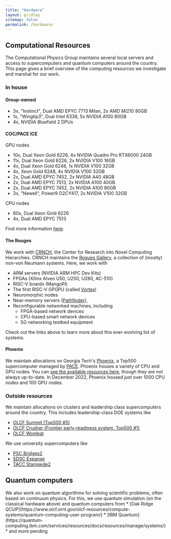 ```yaml
---
title: "Hardware"
layout: gridlay
sitemap: false
permalink: /hardware/
---
```


## Computational Resources

The Computational Physics Group maintains several local servers and access to supercomputers and quantum computers around the country.
This page gives a brief overview of the computing resources we investigate and marshal for our work.

### In house

<div class="jumbotron">

#### Group-owned

* 3x, "Instinct", Dual AMD EPYC 7713 Milan, 2x AMD MI210 80GB
* 1x, "Wingtip3", Dual Intel 6338, 5x NVIDIA A100 80GB
* 4x, NVIDIA Bluefield 2 DPUs

#### COC/PACE ICE

GPU nodes
* 10x, Dual Xeon Gold 6226, 4x NVIDIA Quadro Pro RTX6000 24GB
* 11x, Dual Xeon Gold 6226, 2x NVIDIA V100 16GB
* 4x,	Dual Xeon Gold 6248, 1x NVIDIA V100 32GB
* 4x, Xeon Gold 6248, 4x NVIDIA V100 32GB
* 2x,	Dual AMD EPYC 7452,	2x NVIDIA A40 48GB
* 2x,	Dual AMD EPYC 7513,	2x NVIDIA A100 40GB
* 2x,	Dual AMD EPYC 7452,	2x NVIDIA A100 80GB
* 3x, "Newell", Power9 O2CY417, 2x NVIDIA V100 32GB

CPU nodes
* 60x, Dual Xeon Gold 6226 
* 4x,	Dual AMD EPYC 7513

Find more information [here](https://docs.pace.gatech.edu/ice_cluster/ice/).

#### The Rouges 

We work with [CRNCH](https://crnch.gatech.edu/), the Center for Research into Novel Computing Hierarchies.
CRNCH maintains the [Rogues Gallery](https://gt-crnch-rg.readthedocs.io/en/main/general/rg-hardware.html), a collection of (mostly) non-von Neumann systems. 
Here, we work with 
* ARM servers (NVIDIA ARM HPC Dev Kits)
* FPGAs (Xilinx Alveo U50, U250, U280, AC-510)
* RISC-V boards (MangoPi)
* The first RISC-V GPGPU (called [Vortex](https://vortex.cc.gatech.edu/))
* Neuromorphic nodes
* Near-memory servers ([Pathfinder](https://lucata.com/solutions/pathfinder/)),
* Reconfigurable networked machines, including
	* FPGA-based network devices
	* CPU-based smart network devices
	* 5G networking testbed equipment

Check out the links above to learn more about this ever-evolving list of systems.

#### Phoenix

We maintain allocations on Georgia Tech's [Phoenix](https://docs.pace.gatech.edu/phoenix_cluster/gettingstarted_phnx/), a Top500 supercomputer managed by [PACE](https://pace.gatech.edu/).
Phoenix houses a variety of CPU and GPU nodes.
You can [see the available resources here](https://docs.pace.gatech.edu/phoenix_cluster/resources_phnx/), though they are not always up-to-date.
In December 2022, Phoenix housed just over 1000 CPU nodes and 100 GPU nodes.

</div>

### Outside resources

<div class="jumbotron">

We maintain allocations on clusters and leadership class supercomputers around the country. 
This includes leadership-class DOE systems like
* [OLCF Summit (Top500 #5)](https://www.olcf.ornl.gov/summit/)
* [OLCF Crusher (Frontier early-readiness system, Top500 #1)](https://docs.olcf.ornl.gov/systems/crusher_quick_start_guide.html)
* [OLCF Wombat](https://www.olcf.ornl.gov/olcf-resources/compute-systems/wombat/)

We use university supercomputers like
* [PSC Bridges2](https://www.psc.edu/resources/bridges-2/)
* [SDSC Expanse](https://www.sdsc.edu/services/hpc/expanse/)
* [TACC Stampede2](https://portal.tacc.utexas.edu/user-guides/stampede2)
</div>

## Quantum computers

<div class="jumbotron">
We also work on quantum algorithms for solving scientific problems, often based on continuum physics.
For this, we use quantum simulation (on the classical hardware above) and quantum computers from
* [Oak Ridge QCUP](https://www.olcf.ornl.gov/olcf-resources/compute-systems/quantum-computing-user-program/)
* [IBM Quantum](https://quantum-computing.ibm.com/services/resources/docs/resources/manage/systems/)
* and more pending

</div>
